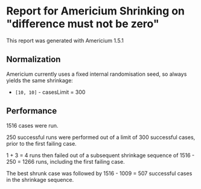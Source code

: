 # Report for Americium Shrinking on "difference must not be zero"

This report was generated with Americium 1.5.1

## Normalization

Americium currently uses a fixed internal randomisation seed, so always yields the same shrinkage:

* ``[10, 10]`` - casesLimit = 300


## Performance

1516 cases were run.

250 successful runs were performed out of a limit of 300 successful cases, prior to the first failing case.

1 + 3 = 4 runs then failed out of a subsequent shrinkage sequence of 1516 - 250 = 1266 runs, including the first failing case.

The best shrunk case was followed by 1516 - 1009 = 507 successful cases in the shrinkage sequence.
